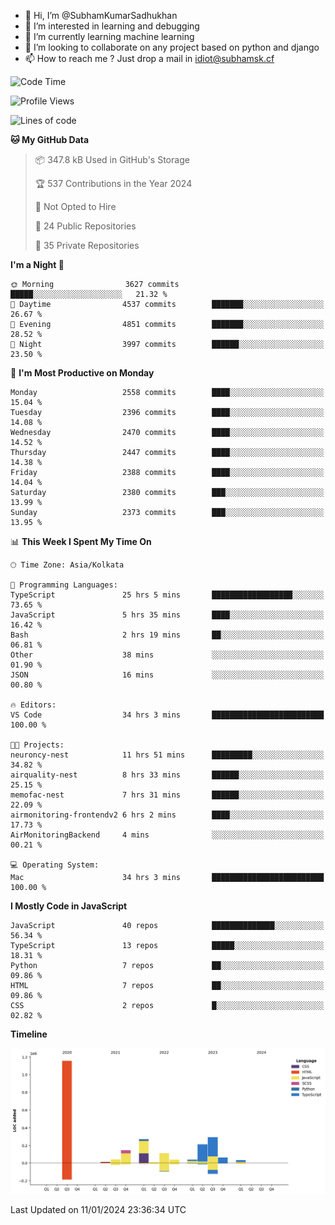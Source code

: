 - 👋 Hi, I’m @SubhamKumarSadhukhan
- 👀 I’m interested in learning and debugging
- 🌱 I’m currently learning machine learning
- 💞️ I’m looking to collaborate on any project based on python and django
- 📫 How to reach me ?
      Just drop a mail in idiot@subhamsk.cf

<!---
SubhamKumarSadhukhan/SubhamKumarSadhukhan is a ✨ special ✨ repository because its `README.md` (this file) appears on your GitHub profile.
You can click the Preview link to take a look at your changes.
--->


<!--START_SECTION:waka-->
![Code Time](http://img.shields.io/badge/Code%20Time-1%2C879%20hrs%2047%20mins-blue)

![Profile Views](http://img.shields.io/badge/Profile%20Views-1-blue)

![Lines of code](https://img.shields.io/badge/From%20Hello%20World%20I%27ve%20Written-2.4%20million%20lines%20of%20code-blue)

**🐱 My GitHub Data** 

> 📦 347.8 kB Used in GitHub's Storage 
 > 
> 🏆 537 Contributions in the Year 2024
 > 
> 🚫 Not Opted to Hire
 > 
> 📜 24 Public Repositories 
 > 
> 🔑 35 Private Repositories 
 > 
**I'm a Night 🦉** 

```text
🌞 Morning                3627 commits        █████░░░░░░░░░░░░░░░░░░░░   21.32 % 
🌆 Daytime                4537 commits        ███████░░░░░░░░░░░░░░░░░░   26.67 % 
🌃 Evening                4851 commits        ███████░░░░░░░░░░░░░░░░░░   28.52 % 
🌙 Night                  3997 commits        ██████░░░░░░░░░░░░░░░░░░░   23.50 % 
```
📅 **I'm Most Productive on Monday** 

```text
Monday                   2558 commits        ████░░░░░░░░░░░░░░░░░░░░░   15.04 % 
Tuesday                  2396 commits        ████░░░░░░░░░░░░░░░░░░░░░   14.08 % 
Wednesday                2470 commits        ████░░░░░░░░░░░░░░░░░░░░░   14.52 % 
Thursday                 2447 commits        ████░░░░░░░░░░░░░░░░░░░░░   14.38 % 
Friday                   2388 commits        ████░░░░░░░░░░░░░░░░░░░░░   14.04 % 
Saturday                 2380 commits        ███░░░░░░░░░░░░░░░░░░░░░░   13.99 % 
Sunday                   2373 commits        ███░░░░░░░░░░░░░░░░░░░░░░   13.95 % 
```


📊 **This Week I Spent My Time On** 

```text
🕑︎ Time Zone: Asia/Kolkata

💬 Programming Languages: 
TypeScript               25 hrs 5 mins       ██████████████████░░░░░░░   73.65 % 
JavaScript               5 hrs 35 mins       ████░░░░░░░░░░░░░░░░░░░░░   16.42 % 
Bash                     2 hrs 19 mins       ██░░░░░░░░░░░░░░░░░░░░░░░   06.81 % 
Other                    38 mins             ░░░░░░░░░░░░░░░░░░░░░░░░░   01.90 % 
JSON                     16 mins             ░░░░░░░░░░░░░░░░░░░░░░░░░   00.80 % 

🔥 Editors: 
VS Code                  34 hrs 3 mins       █████████████████████████   100.00 % 

🐱‍💻 Projects: 
neuroncy-nest            11 hrs 51 mins      █████████░░░░░░░░░░░░░░░░   34.82 % 
airquality-nest          8 hrs 33 mins       ██████░░░░░░░░░░░░░░░░░░░   25.15 % 
memofac-nest             7 hrs 31 mins       ██████░░░░░░░░░░░░░░░░░░░   22.09 % 
airmonitoring-frontendv2 6 hrs 2 mins        ████░░░░░░░░░░░░░░░░░░░░░   17.73 % 
AirMonitoringBackend     4 mins              ░░░░░░░░░░░░░░░░░░░░░░░░░   00.21 % 

💻 Operating System: 
Mac                      34 hrs 3 mins       █████████████████████████   100.00 % 
```

**I Mostly Code in JavaScript** 

```text
JavaScript               40 repos            ██████████████░░░░░░░░░░░   56.34 % 
TypeScript               13 repos            █████░░░░░░░░░░░░░░░░░░░░   18.31 % 
Python                   7 repos             ██░░░░░░░░░░░░░░░░░░░░░░░   09.86 % 
HTML                     7 repos             ██░░░░░░░░░░░░░░░░░░░░░░░   09.86 % 
CSS                      2 repos             █░░░░░░░░░░░░░░░░░░░░░░░░   02.82 % 
```



**Timeline**

![Lines of Code chart](https://raw.githubusercontent.com/SubhamKumarSadhukhan/SubhamKumarSadhukhan/main/assets/bar_graph.png)


 Last Updated on 11/01/2024 23:36:34 UTC
<!--END_SECTION:waka-->
